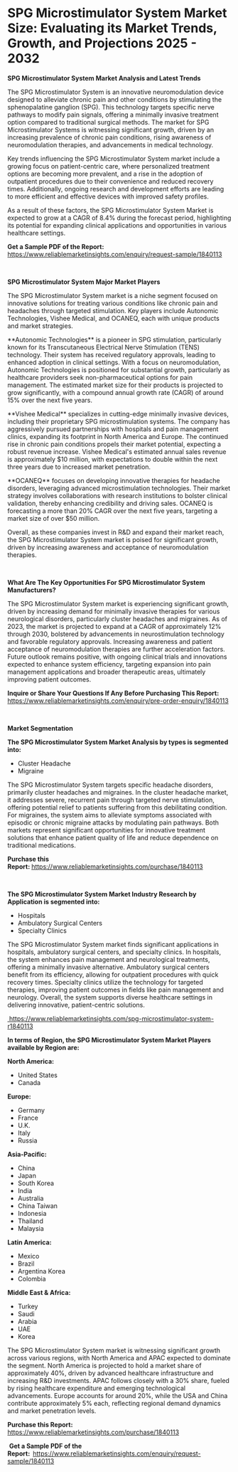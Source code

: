 <p><h1>SPG Microstimulator System Market Size: Evaluating its Market Trends, Growth, and Projections 2025 - 2032</h1></p><p><strong>SPG Microstimulator System Market Analysis and Latest Trends</strong></p>
<p><p>The SPG Microstimulator System is an innovative neuromodulation device designed to alleviate chronic pain and other conditions by stimulating the sphenopalatine ganglion (SPG). This technology targets specific nerve pathways to modify pain signals, offering a minimally invasive treatment option compared to traditional surgical methods. The market for SPG Microstimulator Systems is witnessing significant growth, driven by an increasing prevalence of chronic pain conditions, rising awareness of neuromodulation therapies, and advancements in medical technology.</p><p>Key trends influencing the SPG Microstimulator System market include a growing focus on patient-centric care, where personalized treatment options are becoming more prevalent, and a rise in the adoption of outpatient procedures due to their convenience and reduced recovery times. Additionally, ongoing research and development efforts are leading to more efficient and effective devices with improved safety profiles. </p><p>As a result of these factors, the SPG Microstimulator System Market is expected to grow at a CAGR of 8.4% during the forecast period, highlighting its potential for expanding clinical applications and opportunities in various healthcare settings.</p></p>
<p><strong>Get a Sample PDF of the Report:&nbsp;</strong> <a href="https://www.reliablemarketinsights.com/enquiry/request-sample/1840113?utm_campaign=3032&utm_medium=2&utm_source=Github&utm_content=ia&utm_term=19042025&utm_id=spg-microstimulator-system">https://www.reliablemarketinsights.com/enquiry/request-sample/1840113</a></p>
<p>&nbsp;</p>
<p><strong>SPG Microstimulator System Major Market Players</strong></p>
<p><p>The SPG Microstimulator System market is a niche segment focused on innovative solutions for treating various conditions like chronic pain and headaches through targeted stimulation. Key players include Autonomic Technologies, Vishee Medical, and OCANEQ, each with unique products and market strategies.</p><p>**Autonomic Technologies** is a pioneer in SPG stimulation, particularly known for its Transcutaneous Electrical Nerve Stimulation (TENS) technology. Their system has received regulatory approvals, leading to enhanced adoption in clinical settings. With a focus on neuromodulation, Autonomic Technologies is positioned for substantial growth, particularly as healthcare providers seek non-pharmaceutical options for pain management. The estimated market size for their products is projected to grow significantly, with a compound annual growth rate (CAGR) of around 15% over the next five years.</p><p>**Vishee Medical** specializes in cutting-edge minimally invasive devices, including their proprietary SPG microstimulation systems. The company has aggressively pursued partnerships with hospitals and pain management clinics, expanding its footprint in North America and Europe. The continued rise in chronic pain conditions propels their market potential, expecting a robust revenue increase. Vishee Medical's estimated annual sales revenue is approximately $10 million, with expectations to double within the next three years due to increased market penetration.</p><p>**OCANEQ** focuses on developing innovative therapies for headache disorders, leveraging advanced microstimulation technologies. Their market strategy involves collaborations with research institutions to bolster clinical validation, thereby enhancing credibility and driving sales. OCANEQ is forecasting a more than 20% CAGR over the next five years, targeting a market size of over $50 million.</p><p>Overall, as these companies invest in R&D and expand their market reach, the SPG Microstimulator System market is poised for significant growth, driven by increasing awareness and acceptance of neuromodulation therapies.</p></p>
<p>&nbsp;</p>
<p><strong>What Are The Key Opportunities For SPG Microstimulator System Manufacturers?</strong></p>
<p><p>The SPG Microstimulator System market is experiencing significant growth, driven by increasing demand for minimally invasive therapies for various neurological disorders, particularly cluster headaches and migraines. As of 2023, the market is projected to expand at a CAGR of approximately 12% through 2030, bolstered by advancements in neurostimulation technology and favorable regulatory approvals. Increasing awareness and patient acceptance of neuromodulation therapies are further acceleration factors. Future outlook remains positive, with ongoing clinical trials and innovations expected to enhance system efficiency, targeting expansion into pain management applications and broader therapeutic areas, ultimately improving patient outcomes.</p></p>
<p><strong>Inquire or Share Your Questions If Any Before Purchasing This Report:</strong> <a href="https://www.reliablemarketinsights.com/enquiry/pre-order-enquiry/1840113?utm_campaign=3032&utm_medium=2&utm_source=Github&utm_content=ia&utm_term=19042025&utm_id=spg-microstimulator-system">https://www.reliablemarketinsights.com/enquiry/pre-order-enquiry/1840113</a></p>
<p>&nbsp;</p>
<p><strong>Market Segmentation</strong></p>
<p><strong>The SPG Microstimulator System Market Analysis by types is segmented into:</strong></p>
<p><ul><li>Cluster Headache</li><li>Migraine</li></ul></p>
<p><p>The SPG Microstimulator System targets specific headache disorders, primarily cluster headaches and migraines. In the cluster headache market, it addresses severe, recurrent pain through targeted nerve stimulation, offering potential relief to patients suffering from this debilitating condition. For migraines, the system aims to alleviate symptoms associated with episodic or chronic migraine attacks by modulating pain pathways. Both markets represent significant opportunities for innovative treatment solutions that enhance patient quality of life and reduce dependence on traditional medications.</p></p>
<p><strong>Purchase this Report:&nbsp;</strong><a href="https://www.reliablemarketinsights.com/purchase/1840113?utm_campaign=3032&utm_medium=2&utm_source=Github&utm_content=ia&utm_term=19042025&utm_id=spg-microstimulator-system">https://www.reliablemarketinsights.com/purchase/1840113</a></p>
<p>&nbsp;</p>
<p><strong>The SPG Microstimulator System Market Industry Research by Application is segmented into:</strong></p>
<p><ul><li>Hospitals</li><li>Ambulatory Surgical Centers</li><li>Specialty Clinics</li></ul></p>
<p><p>The SPG Microstimulator System market finds significant applications in hospitals, ambulatory surgical centers, and specialty clinics. In hospitals, the system enhances pain management and neurological treatments, offering a minimally invasive alternative. Ambulatory surgical centers benefit from its efficiency, allowing for outpatient procedures with quick recovery times. Specialty clinics utilize the technology for targeted therapies, improving patient outcomes in fields like pain management and neurology. Overall, the system supports diverse healthcare settings in delivering innovative, patient-centric solutions.</p></p>
<p><a href="https://www.reliablemarketinsights.com/spg-microstimulator-system-r1840113?utm_campaign=3032&utm_medium=2&utm_source=Github&utm_content=ia&utm_term=19042025&utm_id=spg-microstimulator-system">&nbsp;https://www.reliablemarketinsights.com/spg-microstimulator-system-r1840113</a></p>
<p><strong>In terms of Region, the SPG Microstimulator System Market Players available by Region are:</strong></p>
<p>
    <p> <strong> North America: </strong>
        <ul>
            <li>United States</li>
            <li>Canada</li>
        </ul>
        </p> 
    <p> <strong> Europe: </strong>
        <ul>
            <li>Germany</li>
            <li>France</li>
            <li>U.K.</li>
            <li>Italy</li>
            <li>Russia</li>
        </ul>
        </p> 
    <p> <strong> Asia-Pacific: </strong>
        <ul>
            <li>China</li>
            <li>Japan</li>
            <li>South Korea</li>
            <li>India</li>
            <li>Australia</li>
            <li>China Taiwan</li>
            <li>Indonesia</li>
            <li>Thailand</li>
            <li>Malaysia</li>
        </ul>
        </p> 
    <p> <strong> Latin America: </strong>
        <ul>
            <li>Mexico</li>
            <li>Brazil</li>
            <li>Argentina Korea</li>
            <li>Colombia</li>
        </ul>
        </p> 
    <p> <strong> Middle East & Africa: </strong>
        <ul>
            <li>Turkey</li>
            <li>Saudi</li>
            <li>Arabia</li>
            <li>UAE</li>
            <li>Korea</li>
        </ul>
    </p>
    </p>
<p><p>The SPG Microstimulator System market is witnessing significant growth across various regions, with North America and APAC expected to dominate the segment. North America is projected to hold a market share of approximately 40%, driven by advanced healthcare infrastructure and increasing R&D investments. APAC follows closely with a 30% share, fueled by rising healthcare expenditure and emerging technological advancements. Europe accounts for around 20%, while the USA and China contribute approximately 5% each, reflecting regional demand dynamics and market penetration levels.</p></p>
<p><strong>Purchase this Report: </strong><a href="https://www.reliablemarketinsights.com/purchase/1840113?utm_campaign=3032&utm_medium=2&utm_source=Github&utm_content=ia&utm_term=19042025&utm_id=spg-microstimulator-system">https://www.reliablemarketinsights.com/purchase/1840113</a></p>
<p>&nbsp;<strong>Get a Sample PDF of the Report:&nbsp;&nbsp;</strong><a href="https://www.reliablemarketinsights.com/enquiry/request-sample/1840113?utm_campaign=3032&utm_medium=2&utm_source=Github&utm_content=ia&utm_term=19042025&utm_id=spg-microstimulator-system">https://www.reliablemarketinsights.com/enquiry/request-sample/1840113</a></p>
<p><strong></strong></p>
<p><p></p><p></p><p></p></p>